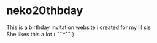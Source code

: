 # neko20thbday
This is a birthday invitation website i created for my lil sis  
She likes this a lot ( ˶ˆ꒳ˆ˵ )
